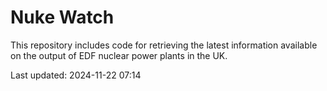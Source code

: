 # Nuke Watch

This repository includes code for retrieving the latest information available on the output of EDF nuclear power plants in the UK.

Last updated: 2024-11-22 07:14
